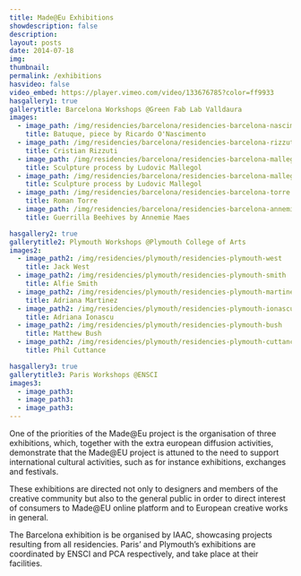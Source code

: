 ```yaml
---
title: Made@Eu Exhibitions
showdescription: false
description: 
layout: posts
date: 2014-07-18
img: 
thumbnail: 
permalink: /exhibitions
hasvideo: false
video_embed: https://player.vimeo.com/video/133676785?color=ff9933
hasgallery1: true   
gallerytitle: Barcelona Workshops @Green Fab Lab Valldaura
images:
  - image_path: /img/residencies/barcelona/residencies-barcelona-nascimento
    title: Batuque, piece by Ricardo O'Nascimento
  - image_path: /img/residencies/barcelona/residencies-barcelona-rizzuti-2
    title: Cristian Rizzuti
  - image_path: /img/residencies/barcelona/residencies-barcelona-mallegol
    title: Sculpture process by Ludovic Mallegol
  - image_path: /img/residencies/barcelona/residencies-barcelona-mallegol-2
    title: Sculpture process by Ludovic Mallegol
  - image_path: /img/residencies/barcelona/residencies-barcelona-torre
    title: Roman Torre 
  - image_path: /img/residencies/barcelona/residencies-barcelona-annemie
    title: Guerrilla Beehives by Annemie Maes 

hasgallery2: true        
gallerytitle2: Plymouth Workshops @Plymouth College of Arts   
images2:
  - image_path2: /img/residencies/plymouth/residencies-plymouth-west
    title: Jack West 
  - image_path2: /img/residencies/plymouth/residencies-plymouth-smith
    title: Alfie Smith
  - image_path2: /img/residencies/plymouth/residencies-plymouth-martinez
    title: Adriana Martinez
  - image_path2: /img/residencies/plymouth/residencies-plymouth-ionascu
    title: Adriana Ionascu
  - image_path2: /img/residencies/plymouth/residencies-plymouth-bush
    title: Matthew Bush
  - image_path2: /img/residencies/plymouth/residencies-plymouth-cuttance
    title: Phil Cuttance  

hasgallery3: true    
gallerytitle3: Paris Workshops @ENSCI  
images3:
  - image_path3: 
  - image_path3: 
  - image_path3:    
---
```


One of the priorities of the Made@Eu project is the organisation of three exhibitions, which, together with the extra european diffusion activities, demonstrate that the Made@EU project is attuned to the need to support international cultural activities, such as for instance exhibitions, exchanges and festivals.

These exhibitions are directed not only to designers and members of the creative community but also to the general public in order to direct interest of consumers to Made@EU online platform and to European creative works in general.

The Barcelona exhibition is be organised by IAAC, showcasing projects resulting from all residencies. Paris’ and Plymouth’s exhibitions are coordinated by ENSCI and PCA respectively, and take place at their facilities.






